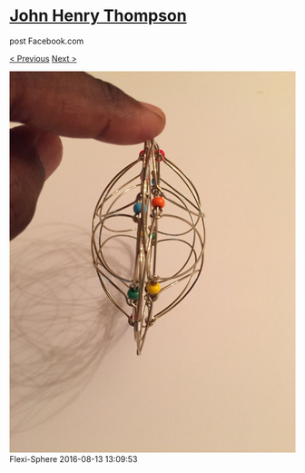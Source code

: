 # [John Henry Thompson](../README.md)
post Facebook.com

[< Previous](2016-08-13-4.md) [Next >](2016-08-13-6.md)

[![](../media/2016-08-13/Flexi-Sphere-4.jpg)](../README.md)
Flexi-Sphere
2016-08-13 13:09:53